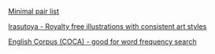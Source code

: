 [Minimal pair list](https://www.speech-language-therapy.com/pdf/mpwordfinaldevoicing.pdf)

[Irasutoya - Royalty free illustrations with consistent art styles](https://www.irasutoya.com/)

[English Corpus (COCA) - good for word frequency search](https://www.english-corpora.org/coca/ )
